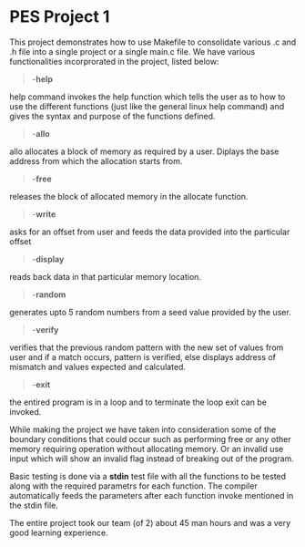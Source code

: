 # PES Project 1

This project demonstrates how to use Makefile to consolidate various .c and .h file into a single project or a single main.c file.
We have various functionalities incorprorated in the project, listed below:

>-**help**

help command invokes the help function which tells the user as to how to use the different functions (just like the general linux help command) and gives the syntax and purpose of the functions defined.

>-**allo**

allo allocates a block of memory as required by a user. Diplays the base address from which the allocation starts from.

>-**free**

releases the block of allocated memory in the allocate function.

>-**write**

asks for an offset from user and feeds the data provided into the particular offset

>-**display**

reads back data in that particular memory location.

>-**random**

generates upto 5 random numbers from a seed value provided by the user.

>-**verify**

verifies that the previous random pattern with the new set of values from user and if a match occurs, pattern is verified, else displays address of mismatch and values expected and calculated.

>-**exit**

the entired program is in a loop and to terminate the loop exit can be invoked.

While making the project we have taken into consideration some of the boundary conditions that could occur such as performing free or any other memory requiring operation without allocating memory.
Or an invalid use input which will show an invalid flag instead of breaking out of the program.

Basic testing is done via a **stdin** test file with all the functions to be tested along with the required parametrs for each function. The compiler automatically feeds the parameters after each function invoke mentioned in the stdin file.

The entire project took our team (of 2) about 45 man hours and was a very good learning experience.
